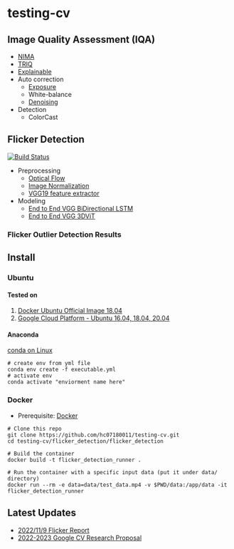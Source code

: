 # testing-cv

## Image Quality Assessment (IQA)

* [NIMA](https://github.com/idealo/image-quality-assessment)
* [TRIQ](https://github.com/junyongyou/triq)
* [Explainable](https://github.com/marcotcr/lime)
* Auto correction
  * [Exposure](https://github.com/mahmoudnafifi/Exposure_Correction)
  * White-balance
  * [Denoising](https://github.com/swz30/MPRNet)
* Detection
  * ColorCast

## Flicker Detection

[![Build Status](https://app.travis-ci.com/hc07180011/testing-cv.svg?branch=main)](https://app.travis-ci.com/hc07180011/testing-cv)

* Preprocessing
  * [Optical Flow](https://learnopencv.com/optical-flow-in-opencv/)
  * [Image Normalization](https://www.sciencedirect.com/topics/engineering/image-normalization)
  * [VGG19 feature extractor](https://arxiv.org/abs/1409.1556)
* Modeling
  * [End to End VGG BiDirectional LSTM](https://pytorch.org/docs/stable/generated/torch.nn.LSTM.html)
  * [End to End VGG 3DViT](https://arxiv.org/abs/2209.07026)

### Flicker Outlier Detection Results

## Install

### Ubuntu

#### Tested on

1. [Docker Ubuntu Official Image 18.04](https://hub.docker.com/_/ubuntu/)
2. [Google Cloud Platform - Ubuntu 16.04, 18.04, 20.04](https://cloud.google.com/)


#### Anaconda
[conda on Linux](https://docs.anaconda.com/anaconda/install/linux/)
```bash=
# create env from yml file
conda env create -f executable.yml
# activate env
conda activate "enviorment name here"
```

### Docker

* Prerequisite: [Docker](https://www.docker.com/)

```bash=
# Clone this repo
git clone https://github.com/hc07180011/testing-cv.git
cd testing-cv/flicker_detection/flicker_detection

# Build the container
docker build -t flicker_detection_runner .

# Run the container with a specific input data (put it under data/ directory)
docker run --rm -e data=data/test_data.mp4 -v $PWD/data:/app/data -it flicker_detection_runner
```

## Latest Updates

* [2022/11/9 Flicker Report](https://docs.google.com/presentation/d/10Tz_Jhj3amssrfxvayAZUWiRgEN8krsj/edit#slide=id.g14fdbdb000f_0_53)
* [2022-2023 Google CV Research Proposal](https://docs.google.com/document/d/1AgCTqS0zgIFc7saLjTUJ98ghYPj6o6Us-aqnJYDb0qI/edit?usp=sharing)

